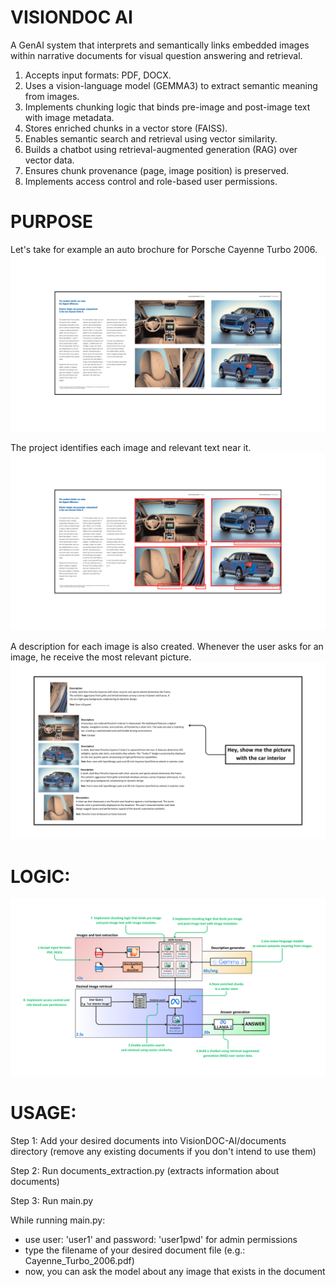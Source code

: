# VISIONDOC AI
A GenAI system that interprets and semantically links embedded images within narrative documents for visual question answering and retrieval.

1.	Accepts input formats: PDF, DOCX.
2.	Uses a vision-language model (GEMMA3) to extract semantic meaning from images.
3.	Implements chunking logic that binds pre-image and post-image text with image metadata.
4.	Stores enriched chunks in a vector store (FAISS).
5.	Enables semantic search and retrieval using vector similarity.
6.	Builds a chatbot using retrieval-augmented generation (RAG) over vector data.
7.	Ensures chunk provenance (page, image position) is preserved.
8.	Implements access control and role-based user permissions.

# PURPOSE
Let's take for example an auto brochure for Porsche Cayenne Turbo 2006. 
![Project Purpose Image 1](projectpurpose1.png)

The project identifies each image and relevant text near it.
![Project Purpose Image 2](projectpurpose2.png)

A description for each image is also created. Whenever the user asks for an image, he receive the most relevant picture.
![Project Purpose Image 3](projectpurpose3.png)

# LOGIC:
![Workflow Image](workflow.png)

# USAGE:

Step 1: Add your desired documents into VisionDOC-AI/documents directory (remove any existing documents if you don't intend to use them)

Step 2: Run documents_extraction.py (extracts information about documents)

Step 3: Run main.py

While running main.py:
- use user: 'user1' and password: 'user1pwd' for admin permissions
- type the filename of your desired document file (e.g.: Cayenne_Turbo_2006.pdf)
- now, you can ask the model about any image that exists in the document
